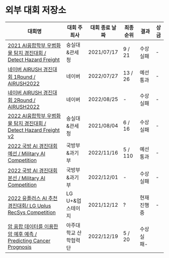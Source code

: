# 외부 대회 저장소

|대회명|대회 주최사|대회 종료 날짜|최종 순위| 결과 |상금|
|-|-|-|-|-|-|
|[2021 AI융합학부 우범화물 탐지 경진대회 / Detect Hazard Freight](./Detect%20Hazard%20Freight)|숭실대&관세청|2021/07/17|9 / 21|수상 실패|-|
|[네이버 AIRUSH 경진대회 1Round / AIRUSH2022](./AIRUSH2022)|네이버|2022/07/27|13 / 26|예선 통과|-|
|[네이버 AIRUSH 경진대회 2Round / AIRUSH2022](./AIRUSH2022)|네이버|2022/08/25|-|수상 실패|-|
|[2022 AI융합학부 우범화물 탐지 경진대회 / Detect Hazard Freight v2](./Detect%20Hazard%20Freight%20v2)|숭실대&관세청|2021/08/04|6 / 16|수상 실패|-|
|[2022 국방 AI 경진대회 예선 / Military AI Competition](https://github.com/lastdefiance20/Building_Change_Segmentation)|국방부&과기부|2022/11/16|5 / 110|예선 통과|-|
|[2022 국방 AI 경진대회 본선 / Military AI Competition](./)|국방부&과기부|2022/12/01|-|수상 실패|-|
|[2022 유플러스 AI 추천경진대회/ LG Uplus RecSys Competition](./)|LG U+&업스테이지|2021/12/12|?|현재 진행중|-|
|[암 융합 데이터를 이용한 암 예후 예측 / Predicting Cancer Prognosis](./Predicting%20Cancer%20Prognosis)|아주대학교 산학협력단|2022/12/19|5 / 20|수상 실패-|